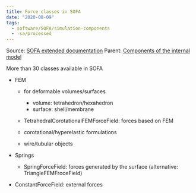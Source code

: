 ```yaml
---
title: Force classes in SOFA
date: "2020-08-09"
tags:
  - software/SOFA/simulation-components
  - -sa/processed
---
```


Source: [SOFA extended documentation](sofa-extended-documentation.md)
Parent: [Components of the internal model](components-of-the-internal-model.md)

More than 30 classes available in SOFA

*   FEM
    
    *   for deformable volumes/surfaces
        *   volume: tetrahedron/hexahedron
        *   surface: shell/membrane
    
    *   TetrahedralCorotationalFEMForceField: forces based on FEM
    
    *   corotational/hyperelastic formulations
    *   wire/tubular objects
*   Springs
    *   SpringForceField: forces generated by the surface (alternative: TriangleFEMFroceField)
*   ConstantForceField: external forces

